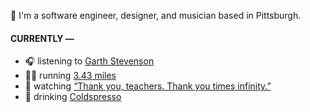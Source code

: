 👋 I'm a software engineer, designer, and musician based in Pittsburgh.

#### CURRENTLY —

* 🎧 listening to [Garth Stevenson](https://www.last.fm/music/Garth+Stevenson/_/Tides)
* 🏃‍♂️ running [3.43 miles](https://www.strava.com/activities/3819690084)
* 🍿 watching [“Thank you, teachers. Thank you times infinity.”](https://youtu.be/GqmLCMiUrdo)
* 🍺 drinking [Coldspresso](https://untappd.com/user/namoscato/checkin/921709713)
